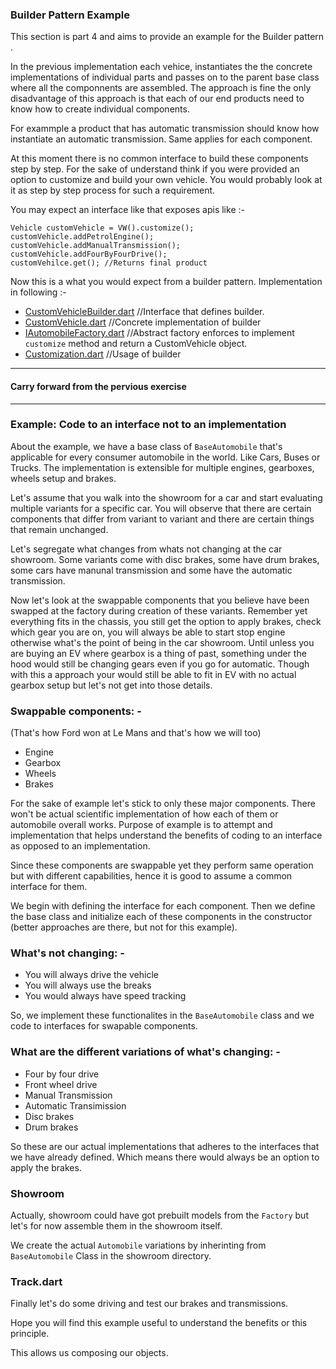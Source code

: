 ### Builder Pattern Example

This section is part 4 and aims to provide an example for the Builder pattern .

In the previous implementation each vehice, instantiates the the concrete implementations of individual parts and passes on to the
parent base class where all the componnents are assembled.
The approach is fine the only disadvantage of this approach is that each of our end products need to know how to create individual components.

For exammple a product that has automatic transmission should know how instantiate an automatic transmission.
Same applies for each component.

At this moment there is no common interface to build these components step by step. For the sake of understand think if you were
provided an option to customize and build your own vehicle. You would probably look at it as step by step process for such a requirement.

You may expect an interface like that exposes apis like :-

```
Vehicle customVehicle = VW().customize();
customVehicle.addPetrolEngine();
customVehicle.addManualTransmission();
customVehicle.addFourByFourDrive();
customVehilce.get(); //Returns final product

```

Now this is a what you would expect from a builder pattern. Implementation in following :-

- [CustomVehicleBuilder.dart](./interface/CustomVehicleBuilder.dart) //Interface that defines builder.
- [CustomVehicle.dart](./builder/CustomVehicle.dart) //Concrete implementation of builder
- [IAutomobileFactory.dart](./interface/IAutomobileFactory.dart) //Abstract factory enforces to implement `customize` method and return a CustomVehicle object.
- [Customization.dart](./Customization.dart) //Usage of builder

---

#### Carry forward from the pervious exercise

---

### Example: Code to an interface not to an implementation

About the example, we have a base class of `BaseAutomobile` that's applicable for every consumer automobile in the world. Like Cars, Buses or Trucks. The implementation is extensible for multiple engines, gearboxes, wheels setup and brakes.

Let's assume that you walk into the showroom for a car and start evaluating multiple variants for a specific car. You will observe that there are certain components that differ from variant to variant and there are certain things that remain unchanged.

Let's segregate what changes from whats not changing at the car showroom. Some variants come with disc brakes, some have drum brakes, some cars have manunal transmission and some have the automatic transmission.

Now let's look at the swappable components that you believe have been swapped at the factory during creation of these variants. Remember yet everything fits in the chassis, you still get the option to apply brakes, check which gear you are on, you will always be able to start stop engine otherwise what's the point of being in the car showroom. Until unless you are buying an EV where gearbox is a thing of past, something under the hood would still be changing gears even if you go for automatic. Though with this a approach your would still be able to fit in EV with no actual gearbox setup but let's not get into those details.

### Swappable components: -

(That's how Ford won at Le Mans and that's how we will too)

- Engine
- Gearbox
- Wheels
- Brakes

For the sake of example let's stick to only these major components. There won't be actual scientific implementation of how each of them or automobile overall works. Purpose of example is to attempt and implementation that helps understand the benefits of coding to an interface as opposed to an implementation.

Since these components are swappable yet they perform same operation but with different capabilities, hence it is good to assume a common interface for them.

We begin with defining the interface for each component. Then we define the base class and initialize each of these components in the constructor (better approaches are there, but not for this example).

### What's not changing: -

- You will always drive the vehicle
- You will always use the breaks
- You would always have speed tracking

So, we implement these functionalites in the `BaseAutomobile` class and we code to interfaces for swapable components.

### What are the different variations of what's changing: -

- Four by four drive
- Front wheel drive
- Manual Transmission
- Automatic Transimission
- Disc brakes
- Drum brakes

So these are our actual implementations that adheres to the interfaces that we have already defined. Which means there would always be an option to apply the brakes.

### Showroom

Actually, showroom could have got prebuilt models from the `Factory` but let's for now assemble them in the showroom itself.

We create the actual `Automobile` variations by inherinting from `BaseAutomobile` Class in the showroom directory.

### Track.dart

Finally let's do some driving and test our brakes and transmissions.

Hope you will find this example useful to understand the benefits or this principle.

This allows us composing our objects.
